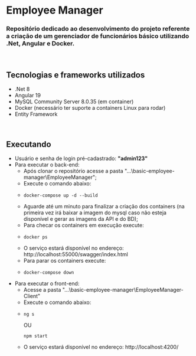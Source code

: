 # Employee Manager



### Repositório dedicado ao desenvolvimento do projeto referente a criação de um gerenciador de funcionários básico utilizando .Net, Angular e Docker.

<br/>

## Tecnologias e frameworks utilizados

- .Net 8
- Angular 19
- MySQL Community Server 8.0.35 (em container)
- Docker (necessário ter suporte a containers Linux para rodar)
- Entity Framework

<br/>

## Executando

* Usuário e senha de login pré-cadastrado: **"admin123"**
* Para executar o back-end:
    * Após clonar o repositório acesse a pasta "...\basic-employee-manager\EmployeeManager";
    * Execute o comando abaixo:
    * ```
      docker-compose up -d --build
      ```
    * Aguarde até um minuto para finalizar a criação dos containers (na primeira vez irá baixar a imagem do mysql caso não esteja disponível e gerar as imagens da API e do BD);
    * Para checar os containers em execução execute:
    * ```
      docker ps
      ```
    * O serviço estará disponível no endereço: http://localhost:55000/swagger/index.html
    * Para parar os containers execute:
    * ```
      docker-compose down
      ```
* Para executar o front-end:
    * Acesse a pasta "...\basic-employee-manager\EmployeeManager-Client"
    * Execute o comando abaixo:
    * ```
      ng s
      ```
      OU
      ```
      npm start
      ```
    * O serviço estará disponível no endereço: http://localhost:4200/

<br/>

